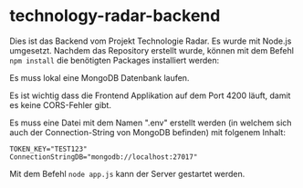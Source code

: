 # technology-radar-backend

Dies ist das Backend vom Projekt Technologie Radar. Es wurde mit Node.js umgesetzt.
Nachdem das Repository erstellt wurde, können mit dem Befehl `npm install` die benötigten Packages installiert werden:

Es muss lokal eine MongoDB Datenbank laufen.

Es ist wichtig dass die Frontend Applikation auf dem Port 4200 läuft, damit es keine CORS-Fehler gibt.

Es muss eine Datei mit dem Namen ".env" erstellt werden (in welchem sich auch der Connection-String von MongoDB befinden) mit folgenem Inhalt:
```
TOKEN_KEY="TEST123"
ConnectionStringDB="mongodb://localhost:27017"
```

Mit dem Befehl `node app.js` kann der Server gestartet werden.
